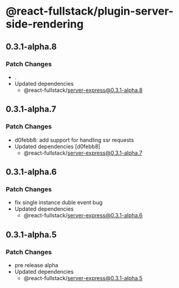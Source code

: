 # @react-fullstack/plugin-server-side-rendering

## 0.3.1-alpha.8

### Patch Changes

- .
- Updated dependencies
  - @react-fullstack/server-express@0.3.1-alpha.8

## 0.3.1-alpha.7

### Patch Changes

- d0febb8: add support for handling ssr requests
- Updated dependencies [d0febb8]
  - @react-fullstack/server-express@0.3.1-alpha.7

## 0.3.1-alpha.6

### Patch Changes

- fix single instance duble event bug
- Updated dependencies
  - @react-fullstack/server-express@0.3.1-alpha.6

## 0.3.1-alpha.5

### Patch Changes

- pre release alpha
- Updated dependencies
  - @react-fullstack/server-express@0.3.1-alpha.5

